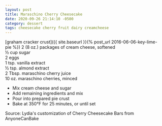 ```yaml
---
layout: post
title: Maraschino Cherry Cheesecake
date: 2020-09-26 21:14:10 -0500
category: dessert
tags: cheesecake cherry fruit dairy creamcheese
---
```

[graham cracker crust]({{ site.baseurl }}{% post_url 2016-06-06-key-lime-pie %})
2 (8 oz.) packages of cream cheese, softened  
½ cup sugar  
2 eggs  
1 tsp. vanilla extract  
½ tsp. almond extract  
2 Tbsp. maraschino cherry juice  
10 oz. maraschino cherries, minced  

  * Mix cream cheese and sugar
  * Add remaining ingredients and mix
  * Pour into prepared pie crust
  * Bake at 350°F for 25 minutes, or until set

Source: Lydia's customization of Cherry Cheesecake Bars from AnyoneCanBake  
